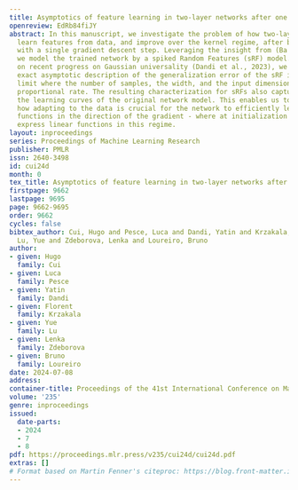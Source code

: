 ```yaml
---
title: Asymptotics of feature learning in two-layer networks after one gradient-step
openreview: EdRb84fiJY
abstract: In this manuscript, we investigate the problem of how two-layer neural networks
  learn features from data, and improve over the kernel regime, after being trained
  with a single gradient descent step. Leveraging the insight from (Ba et al., 2022),
  we model the trained network by a spiked Random Features (sRF) model. Further building
  on recent progress on Gaussian universality (Dandi et al., 2023), we provide an
  exact asymptotic description of the generalization error of the sRF in the high-dimensional
  limit where the number of samples, the width, and the input dimension grow at a
  proportional rate. The resulting characterization for sRFs also captures closely
  the learning curves of the original network model. This enables us to understand
  how adapting to the data is crucial for the network to efficiently learn non-linear
  functions in the direction of the gradient - where at initialization it can only
  express linear functions in this regime.
layout: inproceedings
series: Proceedings of Machine Learning Research
publisher: PMLR
issn: 2640-3498
id: cui24d
month: 0
tex_title: Asymptotics of feature learning in two-layer networks after one gradient-step
firstpage: 9662
lastpage: 9695
page: 9662-9695
order: 9662
cycles: false
bibtex_author: Cui, Hugo and Pesce, Luca and Dandi, Yatin and Krzakala, Florent and
  Lu, Yue and Zdeborova, Lenka and Loureiro, Bruno
author:
- given: Hugo
  family: Cui
- given: Luca
  family: Pesce
- given: Yatin
  family: Dandi
- given: Florent
  family: Krzakala
- given: Yue
  family: Lu
- given: Lenka
  family: Zdeborova
- given: Bruno
  family: Loureiro
date: 2024-07-08
address:
container-title: Proceedings of the 41st International Conference on Machine Learning
volume: '235'
genre: inproceedings
issued:
  date-parts:
  - 2024
  - 7
  - 8
pdf: https://proceedings.mlr.press/v235/cui24d/cui24d.pdf
extras: []
# Format based on Martin Fenner's citeproc: https://blog.front-matter.io/posts/citeproc-yaml-for-bibliographies/
---
```

